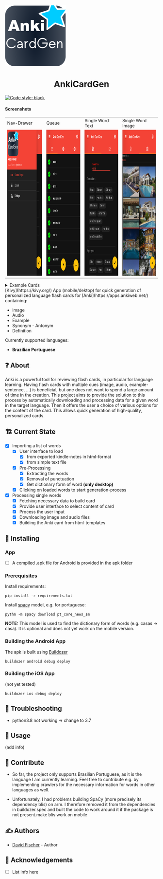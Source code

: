 ![Logo](assets/AnkiCardGen_small.png)

<h1 align="center">AnkiCardGen</h1>



[![Code style: black](https://img.shields.io/badge/code%20style-black-000000.svg)](https://github.com/psf/black)

#### Screenshots

<table>
  <tr>
      <td>Nav-Drawer</td>
      <td>Queue</td>
      <td>Single Word Text</td>
      <td>Single Word Image</td>
  </tr>
  <tr>
    <td><img src="screenshots/nav_drawer_open.png" width=270 height=480></td>
    <td><img src="screenshots/screen_queue.png" width=270 height=480></td>
    <td><img src="screenshots/example_word_text.png" width=270 height=480></td>
    <td><img src="screenshots/example_word_images.png" width=270 height=480></td>
  </tr>
 </table>
<details>
<summary>Example Cards</summary>
<table>
  <tr>
      <td>Word-Meaning Front</td>
      <td>Meaning-Word Front</td>
      <td>Back</td>
  </tr>
  <tr>
    <td><img src="screenshots/casa/pt-meaning_front.png" width=270 height=480></td>
    <td><img src="screenshots/casa/meaning-pt_front.png" width=270 height=480></td>
    <td><img src="screenshots/casa/pt-meaning_back.png" width=270 height=480></td>
  </tr>
  <tr>
    <td><img src="screenshots/convite/pt-meaning_front.png" width=270 height=480></td>
    <td><img src="screenshots/convite/meaning-pt_front.png" width=270 height=480></td>
    <td><img src="screenshots/convite/pt-meaning_back.png" width=270 height=480></td>
  </tr>
  <tr>
    <td><img src="screenshots/comecar/pt-meaning_front.png" width=270 height=480></td>
    <td><img src="screenshots/comecar/meaning-pt_front.png" width=270 height=480></td>
    <td><img src="screenshots/comecar/pt-meaning_back.png" width=270 height=480></td>
  </tr>
 </table>
</details>
[Kivy](https://kivy.org/) App (mobile/dektop) for quick generation of personalized language flash cards for [Anki](https://apps.ankiweb.net/) containing:

* Image
* Audio
* Example
* Synonym - Antonym
* Definition

Currently supported languages:
* **Brazilian Portuguese**

## ❓ About 

Anki is a powerful tool for reviewing flash cards, in particular for language learning.
Having flash cards with multiple cues (image, audio, example-sentence, ...) is beneficial, but one does not want to spend a large amount of time in the creation. This project aims to provide the solution to this process by automatically downloading and processing data for a given word in the target language. Then it offers the user a choice of various options for the content of the card.
This allows quick generation of high-quality, personalized cards.

## 🏗 Current State

* [x] Importing a list of words
    * [x] User interface to load
        * [x] from exported kindle-notes in html-format
        * [x] from simple text file
    * [x] Pre-Processing
        * [x] Extracting the words
        * [x] Removal of punctuation
        * [x] Get dictionary form of word **(only desktop)**
    * [x] Clicking on loaded words to start generation-process
* [x] Processing single words
    * [x] Fetching necessary data to build card
    * [x] Provide user interface to select content of card
    * [x] Process the user input
    * [x] Downloading image and audio files
    * [x] Building the Anki card from html-templates

## 🚧 Installing 

### App
<!-- TODO: Add apk file-->

* [ ] A compiled .apk file for Android is provided in the apk folder

### Prerequisites

Install requirements:
```
pip install -r requirements.txt
```

Install [spacy](https://github.com/explosion/spaCy) model, e.g. for portuguese: 

```
pythn -m spacy download pt_core_news_sm
```

**NOTE:** This model is used to find the dictionary form of words (e.g. casas -> casa). It is optional and does not yet work on the mobile version.

### Building the Android App

The apk is built using [Buildozer](https://buildozer.readthedocs.io/en/latest/)
```
buildozer android debug deploy
```

### Building the iOS App
(not yet tested)
```
buildozer ios debug deploy
```

## 🎯 Troubleshooting

* python3.8 not working -> change to 3.7

## 🔧 Usage 
(add info)

## 🚀 Contribute
* So far, the project only supports Brasilian Portuguese, as it is the language I am currently learning.
  Feel free to contribute e.g. by implementing crawlers for the necessary information for words in other languages as well.

* Unfortunately, I had problems building SpaCy (more precisely its dependency blis) on arm. I therefore removed it from the dependencies in buildozer.spec and built the code to work around it if the package is not present.make blis work on mobile

## ✍️ Authors 
- [David Fischer](https://github.com/david-fischer) - Author

<!--
See also the list of [contributors](https://link/to/contributers) who participated in this project.
-->

## 🎉 Acknowledgements 

* [ ] List info here
